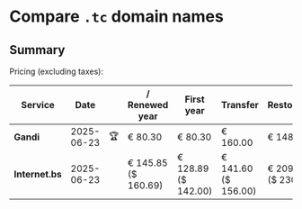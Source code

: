 # Compare `.tc` domain names

## Summary

Pricing (excluding taxes):

| Service | Date |  | / Renewed year | First year | Transfer | Restoration |
|--|--|--|--|--|--|--|
| **Gandi** | 2025-06-23 | 🏆 | € 80.30 | € 80.30 | € 160.00 | € 148.50 |
| **Internet.bs** | 2025-06-23 |  | € 145.85<br>($ 160.69) | € 128.89<br>($ 142.00) | € 141.60<br>($ 156.00) | € 209.39<br>($ 230.69) |
